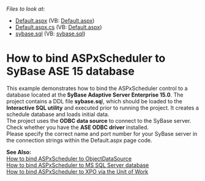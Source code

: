 <!-- default file list -->
*Files to look at*:

* [Default.aspx](./CS/WebSite/Default.aspx) (VB: [Default.aspx](./VB/WebSite/Default.aspx))
* [Default.aspx.cs](./CS/WebSite/Default.aspx.cs) (VB: [Default.aspx](./VB/WebSite/Default.aspx))
* [sybase.sql](./CS/WebSite/sybase.sql) (VB: [sybase.sql](./VB/WebSite/sybase.sql))
<!-- default file list end -->
# How to bind ASPxScheduler to SyBase ASE 15 database


<p>This example demonstrates how to bind the ASPxScheduler control to a database located at the<strong> SyBase Adaptive Server Enterprise 15.0</strong>. The project contains a DDL file <strong>sybase.sq</strong>l, which should be loaded to the <strong>Interactive SQL utility</strong> and executed prior to running the project. It creates a schedule database and loads initial data.<br />
The project uses the <strong>ODBC data source</strong> to connect to the SyBase server. Check whether you have the <strong>ASE ODBC driver</strong> installed. <br />
Please specify the correct name and port number for your SyBase server in the connection strings within the  Default.aspx page code.</p><p><strong>See Also:</strong><br />
<a href="https://www.devexpress.com/Support/Center/p/K18043">How to bind ASPxScheduler to ObjectDataSource</a><br />
<a href="https://www.devexpress.com/Support/Center/p/E215">How to bind ASPxScheduler to MS SQL Server database</a><br />
<a href="https://www.devexpress.com/Support/Center/p/E261">How to bind ASPxScheduler to XPO via the Unit of Work</a></p>

<br/>


